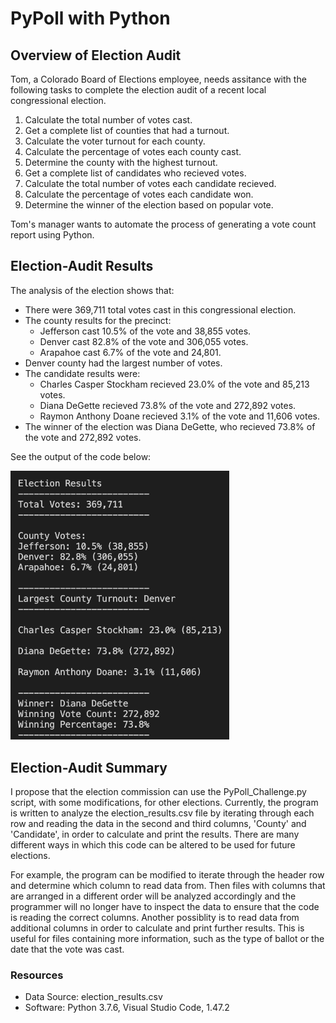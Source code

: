 # PyPoll with Python

## Overview of Election Audit
Tom, a Colorado Board of Elections employee, needs assitance with the following tasks to complete the election audit of a recent local congressional election.

1. Calculate the total number of votes cast.
2. Get a complete list of counties that had a turnout.
3. Calculate the voter turnout for each county.
4. Calculate the percentage of votes each county cast.
5. Determine the county with the highest turnout.
6. Get a complete list of candidates who recieved votes.
7. Calculate the total number of votes each candidate recieved.
8. Calculate the percentage of votes each candidate won.
9. Determine the winner of the election based on popular vote.

Tom's manager wants to automate the process of generating a vote count report using Python.

## Election-Audit Results
The analysis of the election shows that:
- There were 369,711 total votes cast in this congressional election.
- The county results for the precinct:
  - Jefferson cast 10.5% of the vote and 38,855 votes.
  - Denver cast 82.8% of the vote and 306,055 votes.
  - Arapahoe cast 6.7% of the vote and 24,801.
- Denver county had the largest number of votes.
- The candidate results were:
  - Charles Casper Stockham recieved 23.0% of the vote and 85,213 votes.
  - Diana DeGette recieved 73.8% of the vote and 272,892 votes.
  - Raymon Anthony Doane recieved 3.1% of the vote and 11,606 votes.
- The winner of the election was Diana DeGette, who recieved 73.8% of the vote and 272,892 votes.

See the output of the code below:

<img src="https://github.com/npantfoerder/election-analysis/blob/master/analysis/Code_Output.png" width="350">

## Election-Audit Summary
I propose that the election commission can use the PyPoll_Challenge.py script, with some modifications, for other elections. Currently, the program is written to analyze the election_results.csv file by iterating through each row and reading the data in the second and third columns, 'County' and 'Candidate', in order to calculate and print the results. There are many different ways in which this code can be altered to be used for future elections.

For example, the program can be modified to iterate through the header row and determine which column to read data from. Then files with columns that are arranged in a different order will be analyzed accordingly and the programmer will no longer have to inspect the data to ensure that the code is reading the correct columns. Another possiblity is to read data from additional columns in order to calculate and print further results. This is useful for files containing more information, such as the type of ballot or the date that the vote was cast. 

### Resources
- Data Source: election_results.csv
- Software: Python 3.7.6, Visual Studio Code, 1.47.2
